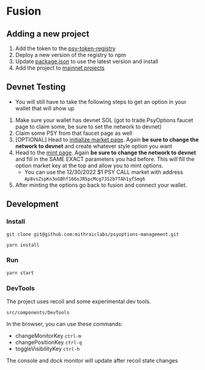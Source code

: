 # Fusion

## Adding a new project

1. Add the token to the [psy-token-registry](https://github.com/mithraiclabs/psyoptions-ts/tree/master/packages/psy-token-registry)
2. Deploy a new version of the registry to npm
3. Update [package.json](./package.json) to use the latest version and install
4. Add the project to [mainnet projects](./src/projects/mainnet.ts)

## Devnet Testing

- You will still have to take the following steps to get an option in your wallet that will show up

1. Make sure your wallet has devnet SOL (got to trade.PsyOptions faucet page to claim some, be sure to set the network to devnet)
2. Claim some PSY from that faucet page as well
3. [OPTIONAL] Head to [initialize market page](https://trade.psyoptions.io/#/initialize-market). Again **be sure to change the network to devnet** and create whatever style option you want
4. Head to the [mint page](https://trade.psyoptions.io/#/mint). Again **be sure to change the network to devnet** and fill in the SAME EXACT parameters you had before. This will fill the option market key at the top and allow you to mint options.
   - You can use the 12/30/2022 $1 PSY CALL market with address `Ap8vsZspKn3oGBhf166oJR5pcMcg7JS2b7TAh1yfSmg6`
5. After minting the options go back to fusion and connect your wallet.

## Development

### Install

`git clone git@github.com:mithraiclabs/psyoptions-management.git`

`yarn install`

### Run

`yarn start`

### DevTools

The project uses recoil and some experimental dev tools.

`src/components/DevTools`

In the browser, you can use these commands:

- changeMonitorKey `ctrl-m`
- changePositionKey `ctrl-q`
- toggleVisibilityKey `ctrl-h`

The console and dock monitor will update after recoil state changes
